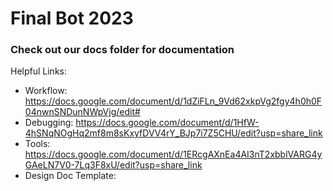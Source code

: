 # Final Bot 2023
### Check out our docs folder for documentation

Helpful Links:
* Workflow: https://docs.google.com/document/d/1dZiFLn_9Vd62xkpVg2fgy4h0h0F04nwnSNDunNWpVjg/edit#
* Debugging: https://docs.google.com/document/d/1HfW-4hSNqNOgHq2mf8m8sKxyfDVV4rY_BJp7i7Z5CHU/edit?usp=share_link
* Tools: https://docs.google.com/document/d/1ERcgAXnEa4AI3nT2xbblVARG4yGAeLN7V0-7Lq3F8xU/edit?usp=share_link
* Design Doc Template:
